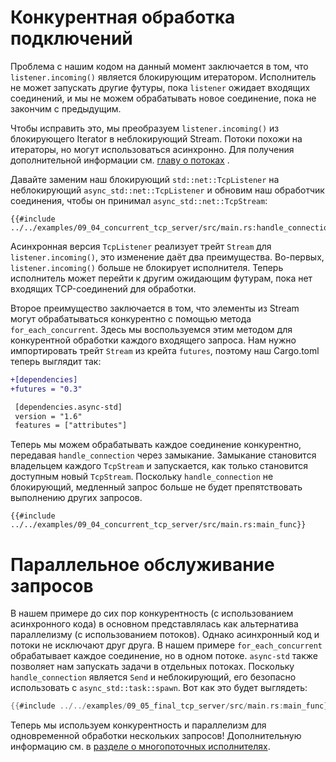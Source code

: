 # Конкурентная обработка подключений

Проблема с нашим кодом на данный момент заключается в том, что `listener.incoming()` является блокирующим итератором. Исполнитель не может запускать другие футуры, пока `listener` ожидает входящих соединений, и мы не можем обрабатывать новое соединение, пока не закончим с предыдущим.

Чтобы исправить это, мы преобразуем `listener.incoming()` из блокирующего Iterator в неблокирующий Stream. Потоки похожи на итераторы, но могут использоваться асинхронно. Для получения дополнительной информации см. [главу о потоках](../05_streams/01_chapter.md) .

Давайте заменим наш блокирующий `std::net::TcpListener` на неблокирующий `async_std::net::TcpListener` и обновим наш обработчик соединения, чтобы он принимал `async_std::net::TcpStream`:

```rust,ignore
{{#include ../../examples/09_04_concurrent_tcp_server/src/main.rs:handle_connection}}
```

Асинхронная версия `TcpListener` реализует трейт `Stream` для `listener.incoming()`, это изменение даёт два преимущества. Во-первых, `listener.incoming()` больше не блокирует исполнителя. Теперь исполнитель может перейти к другим ожидающим футурам, пока нет входящих TCP-соединений для обработки.

Второе преимущество заключается в том, что элементы из Stream могут обрабатываться конкурентно с помощью метода `for_each_concurrent`. Здесь мы воспользуемся этим методом для конкурентной обработки каждого входящего запроса. Нам нужно импортировать трейт `Stream` из крейта `futures`, поэтому наш Cargo.toml теперь выглядит так:

```diff
+[dependencies]
+futures = "0.3"

 [dependencies.async-std]
 version = "1.6"
 features = ["attributes"]
```

Теперь мы можем обрабатывать каждое соединение конкурентно, передавая `handle_connection` через замыкание. Замыкание становится владельцем каждого `TcpStream` и запускается, как только становится доступным новый `TcpStream`. Поскольку `handle_connection` не блокирующий, медленный запрос больше не будет препятствовать выполнению других запросов.

```rust,ignore
{{#include ../../examples/09_04_concurrent_tcp_server/src/main.rs:main_func}}
```

# Параллельное обслуживание запросов

В нашем примере до сих пор конкурентность (с использованием асинхронного кода) в основном представлялась как альтернатива параллелизму (с использованием потоков). Однако асинхронный код и потоки не исключают друг друга. В нашем примере `for_each_concurrent` обрабатывает каждое соединение, но в одном потоке. `async-std` также позволяет нам запускать задачи в отдельных потоках. Поскольку `handle_connection` является `Send` и неблокирующий, его безопасно использовать с `async_std::task::spawn`. Вот как это будет выглядеть:

```rust
{{#include ../../examples/09_05_final_tcp_server/src/main.rs:main_func}}
```

Теперь мы используем конкурентность и параллелизм для одновременной обработки нескольких запросов! Дополнительную информацию см. в [разделе о многопоточных исполнителях](../08_ecosystem/00_chapter.md#single-threading-vs-multithreading).
